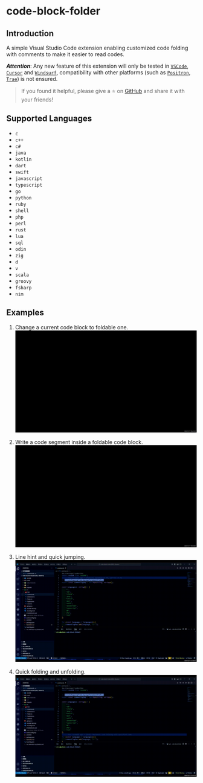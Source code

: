 # code-block-folder

## Introduction

A simple Visual Studio Code extension enabling customized code folding with comments to make it easier to read codes.

***Attention***: Any new feature of this extension will only be tested in [`VSCode`](https://code.visualstudio.com/), [`Cursor`](https://code.visualstudio.com/) and [`Windsurf`](https://codeium.com/windsurf), compatibility with other platforms (such as [`Positron`](https://positron.posit.co/), [`Trae`](https://www.trae.ai/)) is not ensured.

> If you found it helpful, please give a ⭐ on [GitHub](https://github.com/se-dev-pion/code-block-folder) and share it with your friends!

## Supported Languages

- `c`
- `c++`
- `c#`
- `java`
- `kotlin`
- `dart`
- `swift`
- `javascript`
- `typescript`
- `go`
- `python`
- `ruby`
- `shell`
- `php`
- `perl`
- `rust`
- `lua`
- `sql`
- `odin`
- `zig`
- `d`
- `v`
- `scala`
- `groovy`
- `fsharp`
- `nim`

## Examples

1. Change a current code block to foldable one.![add_folding.gif](https://raw.githubusercontent.com/se-dev-pion/code-block-folder/refs/heads/main/images/add_folding.gif)

2. Write a code segment inside a foldable code block.![write_block.gif](https://raw.githubusercontent.com/se-dev-pion/code-block-folder/refs/heads/main/images/write_block.gif)

3. Line hint and quick jumping.![quick_jump.gif](https://raw.githubusercontent.com/se-dev-pion/code-block-folder/refs/heads/main/images/quick_jump.gif)

4. Quick folding and unfolding.![quick_fold.gif](https://raw.githubusercontent.com/se-dev-pion/code-block-folder/refs/heads/main/images/quick_fold.gif)
